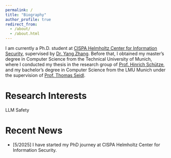 ```yaml
---
permalink: /
title: "Biography"
author_profile: true
redirect_from: 
  - /about/
  - /about.html
---
```


I am currently a Ph.D. student at [CISPA Helmholtz Center for Information Security](https://cispa.de), supervised by [Dr. Yang Zhang](https://yangzhangalmo.github.io/). Before that, I obtained my master’s degree in Computer Science from the Technical University of Munich, where I conducted my thesis in the research group of [Prof. Hinrich Schütze](https://scholar.google.com/citations?user=qIL9dWUAAAAJ&hl=en), and my bachelor’s degree in Computer Science from the LMU Munich under the supervision of [Prof. Thomas Seidl](https://www.dbs.ifi.lmu.de/cms/personen/professoren/seidl/index.html).

Research Interests
======
LLM Safety

Recent News
======
 - [5/2025] I have started my PhD journey at CISPA Helmholtz Center for Information Security.


